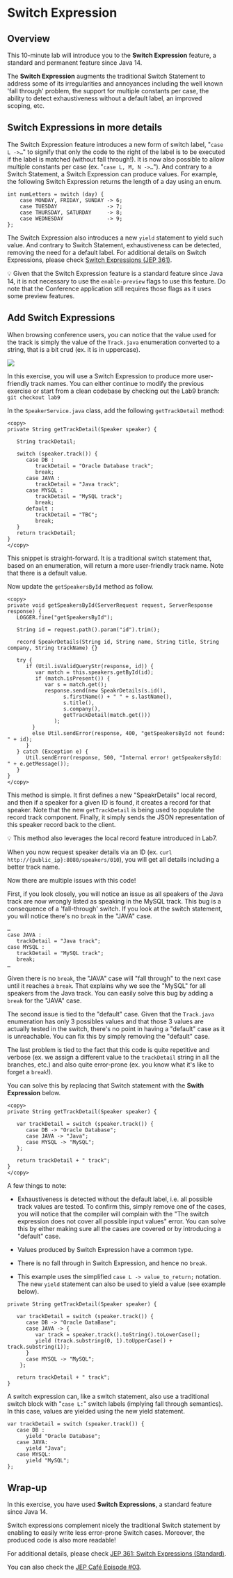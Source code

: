 # Switch Expression

<div style="display: none;"><span><img src="https://billy.delabassee.com:8080/p/odl-16-lab/9"></span></div>

## Overview


This 10-minute lab will introduce you to the **Switch Expression** feature, a standard and permanent feature since Java 14. 

The **Switch Expression** augments the traditional Switch Statement to address some of its irregularities and annoyances including the well known 'fall through' problem, the support for multiple constants per case, the ability to detect exhaustiveness without a default label, an improved scoping, etc.

## Switch Expressions in more details

The Switch Expression feature introduces a new form of switch label, "`case L ->…`" to signify that only the code to the right of the label is to be executed if the label is matched (without fall through!). It is now also possible to allow multiple constants per case (ex. "`case L, M, N ->…`"). And contrary to a Switch Statement, a Switch Expression can produce values. For example, the following Switch Expression returns the length of a day using an enum.

```
int numLetters = switch (day) {
    case MONDAY, FRIDAY, SUNDAY -> 6;
    case TUESDAY                -> 7;
    case THURSDAY, SATURDAY     -> 8;
    case WEDNESDAY              -> 9;
};
```
The Switch Expression also introduces a new `yield` statement to yield such value. And contrary to Switch Statement, exhaustiveness can be detected, removing the need for a default label. For additional details on Switch Expressions, please check [Switch Expressions (JEP 361)](https://openjdk.java.net/jeps/361).

💡 Given that the Switch Expression feature is a standard feature since Java 14, it is not necessary to use the `enable-preview` flags to use this feature. Do note that the Conference application still requires those flags as it uses some preview features.

## Add Switch Expressions

When browsing conference users, you can notice that the value used for the track is simply the value of the `Track.java` enumeration converted to a string, that is a bit crud (ex. it is in uppercase). 

![](images/lab9-1.png " ")


In this exercise, you will use a Switch Expression to produce more user-friendly track names. You can either continue to modify the previous exercise or start from a clean codebase by checking out the Lab9 branch: `git checkout lab9`

In the `SpeakerService.java` class, add the following `getTrackDetail` method:

```
<copy>
private String getTrackDetail(Speaker speaker) {
        
   String trackDetail;

   switch (speaker.track()) {
      case DB :
         trackDetail = "Oracle Database track";
         break;
      case JAVA :
         trackDetail = "Java track";
      case MYSQL :
         trackDetail = "MySQL track";
         break;
      default :
         trackDetail = "TBC";
         break;
   }
   return trackDetail;
}
</copy>
```

This snippet is straight-forward. It is a traditional switch statement that, based on an enumeration, will return a more user-friendly track name. Note that there is a default value.

Now update the `getSpeakersById` method as follow.

```
<copy>
private void getSpeakersById(ServerRequest request, ServerResponse response) {
   LOGGER.fine("getSpeakersById");

   String id = request.path().param("id").trim();

   record SpeakrDetails(String id, String name, String title, String company, String trackName) {}

   try {
      if (Util.isValidQueryStr(response, id)) {
         var match = this.speakers.getById(id);
         if (match.isPresent()) {
            var s = match.get();
            response.send(new SpeakrDetails(s.id(),
                  s.firstName() + " " + s.lastName(),
                  s.title(),
                  s.company(),
                  getTrackDetail(match.get()))
               );
        }
		else Util.sendError(response, 400, "getSpeakersById not found: " + id);
      }
   } catch (Exception e) {
      Util.sendError(response, 500, "Internal error! getSpeakersById: " + e.getMessage());
   }
}
</copy>
```

This method is simple. It first defines a new "SpeakrDetails" local record, and then if a speaker for a given ID is found, it creates a record for that speaker. Note that the new `getTrackDetail` is being used to populate the record track component. Finally, it simply sends the JSON representation of this speaker record back to the client.

💡 This method also leverages the local record feature introduced in Lab7.

When you now request speaker details via an ID (ex. `curl http://{public_ip}:8080/speakers/010`), you will get all details including a better track name.

Now there are multiple issues with this code!

First, if you look closely, you will notice an issue as all speakers of the Java track are now wrongly listed as speaking in the MySQL track. This bug is a consequence of a 'fall-through' switch. If you look at the switch statement, you will notice there's no `break` in the "JAVA" case.
```
…
case JAVA :
   trackDetail = "Java track";
case MYSQL :
   trackDetail = "MySQL track";
   break;
…
```

Given there is no `break`, the "JAVA" case will "fall through" to the next case until it reaches a `break`. That explains why we see the "MySQL" for all speakers from the Java track. You can easily solve this bug by adding a `break` for the "JAVA" case. 

The second issue is tied to the "default" case. Given that the `Track.java` enumeration has only 3 possibles values and that those 3 values are actually tested in the switch, there's no point in having a "default" case as it is unreachable. You can fix this by simply removing the "default" case.

The last problem is tied to the fact that this code is quite repetitive and verbose (ex. we assign a different value to the `trackDetail` string in all the branches, etc.) and also quite error-prone (ex. you know what it's like to forget a `break`!).

You can solve this by replacing that Switch statement with the **Swith Expression** below.

```
<copy>
private String getTrackDetail(Speaker speaker) {

   var trackDetail = switch (speaker.track()) {
      case DB -> "Oracle Database";
      case JAVA -> "Java";
      case MYSQL -> "MySQL";
   };

   return trackDetail + " track";
}
</copy>
```

A few things to note:

* Exhaustiveness is detected without the default label, i.e. all possible track values are tested. To confirm this, simply remove one of the cases, you will notice that the compiler will complain with the "The switch expression does not cover all possible input values" error. You can solve this by either making sure all the cases are covered or by introducing a "default" case. 

* Values produced by Switch Expression have a common type.

* There is no fall through in Switch Expression, and hence no `break`.

* This example uses the simplified `case L -> value_to_return;` notation. The new `yield` statement can also be used to yield a value (see example below).

```
private String getTrackDetail(Speaker speaker) {

   var trackDetail = switch (speaker.track()) {
      case DB -> "Oracle DataBase";
      case JAVA -> {
         var track = speaker.track().toString().toLowerCase();
         yield (track.substring(0, 1).toUpperCase() + track.substring(1));
      }
      case MYSQL -> "MySQL";
    };

   return trackDetail + " track";
}
```

A switch expression can, like a switch statement, also use a traditional switch block with "`case L:`" switch labels (implying fall through semantics). In this case, values are yielded using the new yield statement.

```
var trackDetail = switch (speaker.track()) {
   case DB : 
      yield "Oracle Database";
   case JAVA:
      yield "Java";
   case MYSQL:
      yield "MySQL";
};
```
## Wrap-up

In this exercise, you have used **Switch Expressions**, a standard feature since Java 14.

Switch expressions complement nicely the traditional Switch statement by enabling to easily write less error-prone Switch cases. Moreover, the produced code is also more readable! 

For additional details, please check [JEP 361: Switch Expressions (Standard)](https://openjdk.java.net/jeps/361).

You can also check the [JEP Café Episode #03](https://youtu.be/652kheEraHQ). 
